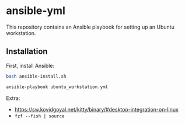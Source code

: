 # ansible-yml

This repository contains an Ansible playbook for setting up an Ubuntu workstation.

## Installation

First, install Ansible:

```sh
bash ansible-install.sh
```

```sh
ansible-playbook ubuntu_workstation.yml
```

Extra:
- https://sw.kovidgoyal.net/kitty/binary/#desktop-integration-on-linux
- `fzf --fish | source`
